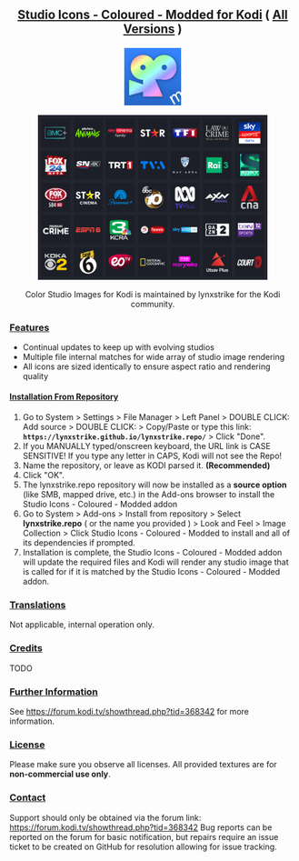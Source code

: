 ## <p align="center"> <ins>Studio Icons - Coloured - Modded for Kodi</ins> ( <ins> All Versions</ins> )</p>

<!--  ![Color Studio Images Logo](https://github.com/lynxstrike/lynxstrike.repo/blob/master/repo/repository.lynxstrike/icon.png) -->

<p align="center" width="100%">
    <img width="20%" src="https://github.com/lynxstrike/lynxstrike.repo/blob/master/repo/repository.lynxstrike/icon.png">
</p>

<p align="center" width="100%">
    <img width="80%" src="https://github.com/lynxstrike/lynxstrike.repo/blob/master/repo/repository.lynxstrike/fanart.jpg">
</p>

<p align="center">Color Studio Images for Kodi is maintained by lynxstrike for the Kodi community.</p>

### <ins>Features</ins>

* Continual updates to keep up with evolving studios
* Multiple file internal matches for wide array of studio image rendering
* All icons are sized identically to ensure aspect ratio and rendering quality

#### <ins>Installation From Repository</ins>

1. Go to System > Settings > File Manager > Left Panel > DOUBLE CLICK: Add source > DOUBLE CLICK: <None> > Copy/Paste or type this link: **`https://lynxstrike.github.io/lynxstrike.repo/`** > Click "Done".
2. If you MANUALLY typed/onscreen keyboard, the URL link is CASE SENSITIVE! If you type any letter in CAPS, Kodi will not see the Repo!    
3. Name the repository, or leave as KODI parsed it. **(Recommended)**
4. Click "OK".
3. The lynxstrike.repo repository will now be installed as a **source option** (like SMB, mapped drive, etc.) in the Add-ons browser to install the Studio Icons - Coloured - Modded addon
4. Go to System > Add-ons > Install from repository > Select **lynxstrike.repo** ( or the name you provided ) > Look and Feel > Image Collection > Click Studio Icons - Coloured - Modded to install and all of its dependencies if prompted.
5. Installation is complete, the Studio Icons - Coloured - Modded addon will update the required files and Kodi will render any studio image that is called for if it is matched by the Studio Icons - Coloured - Modded addon.

### <ins>Translations</ins>
Not applicable, internal operation only.

### <ins>Credits</ins>
TODO

### <ins>Further Information</ins>
See https://forum.kodi.tv/showthread.php?tid=368342 for more information.

### <ins>License</ins>
Please make sure you observe all licenses. All provided textures are for **non-commercial use only**.

### <ins>Contact</ins>
Support should only be obtained via the forum link: https://forum.kodi.tv/showthread.php?tid=368342 
Bug reports can be reported on the forum for basic notification, but repairs require an issue ticket to be created on GitHub for resolution allowing for issue tracking.
